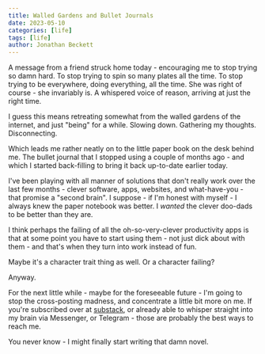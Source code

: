 ```yaml
---
title: Walled Gardens and Bullet Journals
date: 2023-05-10
categories: [life]
tags: [life]
author: Jonathan Beckett
---
```


A message from a friend struck home today - encouraging me to stop trying so damn hard. To stop trying to spin so many plates all the time. To stop trying to be everywhere, doing everything, all the time. She was right of course - she invariably is. A whispered voice of reason, arriving at just the right time.

I guess this means retreating somewhat from the walled gardens of the internet, and just "being" for a while. Slowing down. Gathering my thoughts. Disconnecting.

Which leads me rather neatly on to the little paper book on the desk behind me. The bullet journal that I stopped using a couple of months ago - and which I started back-filling to bring it back up-to-date earlier today.

I've been playing with all manner of solutions that don't really work over the last few months - clever software, apps, websites, and what-have-you - that promise a "second brain". I suppose - if I'm honest with myself - I always knew the paper notebook was better. I *wanted* the clever doo-dads to be better than they are.

I think perhaps the failing of all the oh-so-very-clever productivity apps is that at some point you have to start using them - not just dick about with them - and that's when they turn into work instead of fun.

Maybe it's a character trait thing as well. Or a character failing?

Anyway.

For the next little while - maybe for the foreseeable future - I'm going to stop the cross-posting madness, and concentrate a little bit more on me. If you're subscribed over at [substack](https://jonathanwrotethis.substack.com), or already able to whisper straight into my brain via Messenger, or Telegram - those are probably the best ways to reach me.

You never know - I might finally start writing that damn novel.